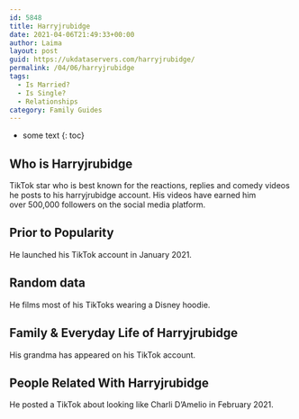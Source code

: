 ```yaml
---
id: 5848
title: Harryjrubidge
date: 2021-04-06T21:49:33+00:00
author: Laima
layout: post
guid: https://ukdataservers.com/harryjrubidge/
permalink: /04/06/harryjrubidge
tags:
  - Is Married?
  - Is Single?
  - Relationships
category: Family Guides
---
```


* some text
{: toc}


## Who is Harryjrubidge
                  
                  
                  
TikTok star who is best known for the reactions, replies and comedy videos he posts to his harryjrubidge account. His videos have earned him over 500,000 followers on the social media platform.
                  
              
            
              
            
                
                
                
## Prior to Popularity
                  
                  
                  
He launched his TikTok account in January 2021. 
                  
              
            
              
            
                
                
                
## Random data
                  
                  
                  
He films most of his TikToks wearing a Disney hoodie. 
                  
              
            
              
            
                
                
                
## Family & Everyday Life of Harryjrubidge
                  
                  
                  
His grandma has appeared on his TikTok account. 
                  
              
            
              
            
                
                
                
## People Related With Harryjrubidge
                  
                  
                  
He posted a TikTok about looking like Charli D&#8217;Amelio in February 2021. 
                  
              
            
              
            
                
              
            
              
              
            
            
              
            
          
          
          